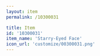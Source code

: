 ```yaml
---
layout: item
permalink: /10300031

title: Item
id: '10300031'
item_name: 'Starry-Eyed Face'
icon_url: 'customize/00300031.png'
---
```

